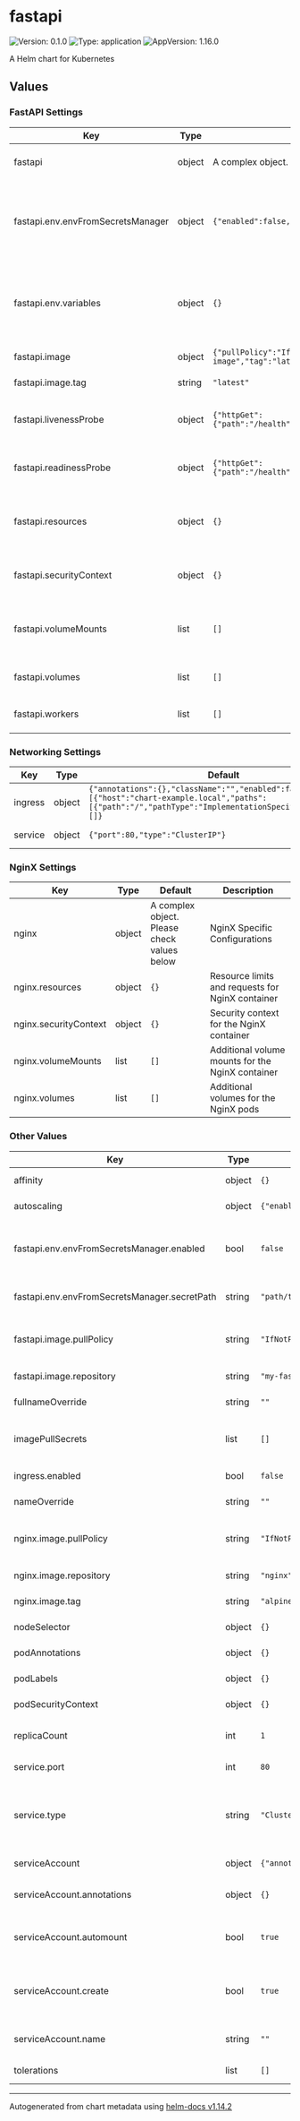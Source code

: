 # fastapi

![Version: 0.1.0](https://img.shields.io/badge/Version-0.1.0-informational?style=flat-square) ![Type: application](https://img.shields.io/badge/Type-application-informational?style=flat-square) ![AppVersion: 1.16.0](https://img.shields.io/badge/AppVersion-1.16.0-informational?style=flat-square)

A Helm chart for Kubernetes

## Values

### FastAPI Settings

| Key | Type | Default | Description |
|-----|------|---------|-------------|
| fastapi | object | A complex object. Please check values below | FastAPI-specific configurations |
| fastapi.env.envFromSecretsManager | object | `{"enabled":false,"secretPath":"path/to/secret"}` | Use AWS secrets manager ref. Works with external-secrets operator |
| fastapi.env.variables | object | `{}` | Key-value pairs of environment variables (will be base64 encoded in the secret) |
| fastapi.image | object | `{"pullPolicy":"IfNotPresent","repository":"my-fastapi-image","tag":"latest"}` | FastAPI image settings |
| fastapi.image.tag | string | `"latest"` | Tag of the FastAPI image |
| fastapi.livenessProbe | object | `{"httpGet":{"path":"/health","port":8000},"initialDelaySeconds":10,"periodSeconds":10}` | Liveness probe configuration for FastAPI |
| fastapi.readinessProbe | object | `{"httpGet":{"path":"/health","port":8000},"initialDelaySeconds":10,"periodSeconds":10}` | Readiness probe configuration for FastAPI |
| fastapi.resources | object | `{}` | Resource limits and requests for the FastAPI container |
| fastapi.securityContext | object | `{}` | Security context for the FastAPI container |
| fastapi.volumeMounts | list | `[]` | Additional volume mounts for FastAPI container |
| fastapi.volumes | list | `[]` | Additional volumes for FastAPI pods |
| fastapi.workers | list | `[]` | Configuration for FastAPI workers |

### Networking Settings

| Key | Type | Default | Description |
|-----|------|---------|-------------|
| ingress | object | `{"annotations":{},"className":"","enabled":false,"hosts":[{"host":"chart-example.local","paths":[{"path":"/","pathType":"ImplementationSpecific"}]}],"tls":[]}` | Ingress settings |
| service | object | `{"port":80,"type":"ClusterIP"}` | Service configuration |

### NginX Settings

| Key | Type | Default | Description |
|-----|------|---------|-------------|
| nginx | object | A complex object. Please check values below | NginX Specific Configurations |
| nginx.resources | object | `{}` | Resource limits and requests for NginX container |
| nginx.securityContext | object | `{}` | Security context for the NginX container |
| nginx.volumeMounts | list | `[]` | Additional volume mounts for the NginX container |
| nginx.volumes | list | `[]` | Additional volumes for the NginX pods |

### Other Values

| Key | Type | Default | Description |
|-----|------|---------|-------------|
| affinity | object | `{}` | Affinity rules for pod placement |
| autoscaling | object | `{"enabled":false,"maxReplicas":100,"minReplicas":1,"targetCPUUtilizationPercentage":80}` | Autoscaling configuration |
| fastapi.env.envFromSecretsManager.enabled | bool | `false` | Enable fetching secrets from an external secrets manager (e.g., AWS) |
| fastapi.env.envFromSecretsManager.secretPath | string | `"path/to/secret"` | Path to the secret in the external secrets manager |
| fastapi.image.pullPolicy | string | `"IfNotPresent"` | Image pull policy (Always, IfNotPresent, Never) |
| fastapi.image.repository | string | `"my-fastapi-image"` | FastAPI Docker image repository |
| fullnameOverride | string | `""` | Overrides full release name |
| imagePullSecrets | list | `[]` | Secret used to store Docker registry credentials |
| ingress.enabled | bool | `false` | Enables ingress when true |
| nameOverride | string | `""` | Overrides release name |
| nginx.image.pullPolicy | string | `"IfNotPresent"` | Image pull policy (Always, IfNotPresent, Never) |
| nginx.image.repository | string | `"nginx"` | NginX Docker image repository |
| nginx.image.tag | string | `"alpine"` | Tag of the NginX image |
| nodeSelector | object | `{}` | Node selector for pod placement |
| podAnnotations | object | `{}` | Annotations to add to the pods |
| podLabels | object | `{}` | Labels to add to the pods |
| podSecurityContext | object | `{}` | Security context for the pod |
| replicaCount | int | `1` | Number of replicas to spin up |
| service.port | int | `80` | Port exposed by the service |
| service.type | string | `"ClusterIP"` | Type of Kubernetes service (ClusterIP, NodePort, LoadBalancer) |
| serviceAccount | object | `{"annotations":{},"automount":true,"create":true,"name":""}` | Service Account configuration |
| serviceAccount.annotations | object | `{}` | Annotations to add to the service account |
| serviceAccount.automount | bool | `true` | Automatically mount a ServiceAccount's API credentials? |
| serviceAccount.create | bool | `true` | Specifies whether a service account should be created |
| serviceAccount.name | string | `""` | The name of the service account to use |
| tolerations | list | `[]` | Tolerations for pod placement |

----------------------------------------------
Autogenerated from chart metadata using [helm-docs v1.14.2](https://github.com/norwoodj/helm-docs/releases/v1.14.2)

